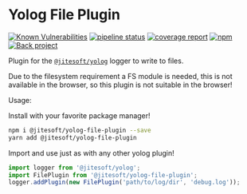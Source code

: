 # Yolog File Plugin

[![Known Vulnerabilities](https://dev.snyk.io/test/npm/@jitesoft/yolog-file-plugin/badge.svg)](https://dev.snyk.io/test/npm/@jitesoft/yolog-file-plugin)
[![pipeline status](https://gitlab.com/jitesoft/open-source/javascript/yolog-plugins/file/badges/master/pipeline.svg)](https://gitlab.com/jitesoft/open-source/javascript/yolog-plugins/file/commits/master)
[![coverage report](https://gitlab.com/jitesoft/open-source/javascript/yolog-plugins/file/badges/master/coverage.svg)](https://gitlab.com/jitesoft/open-source/javascript/yolog-plugins/file/commits/master)
[![npm](https://img.shields.io/npm/dt/@jitesoft/yolog-file-plugin)](https://www.npmjs.com/package/@jitesoft/yolog-file-plugin)
[![Back project](https://img.shields.io/badge/Open%20Collective-Tip%20the%20devs!-blue.svg)](https://opencollective.com/jitesoft-open-source)

Plugin for the [`@jitesoft/yolog`](https://www.npmjs.com/package/@jitesoft/yolog) logger to write to files.

Due to the filesystem requirement a FS module is needed, this is not available in the browser, so this plugin
is not suitable in the browser!

Usage:

Install with your favorite package manager!

```bash
npm i @jitesoft/yolog-file-plugin --save
yarn add @jitesoft/yolog-file-plugin
```

Import and use just as with any other yolog plugin!

```js
import logger from '@jitesoft/yolog';
import FilePlugin from '@jitesoft/yolog-file-plugin';
logger.addPlugin(new FilePlugin('path/to/log/dir', 'debug.log'));
```
